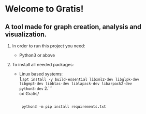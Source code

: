 # Welcome to Gratis!

## A tool made for graph creation, analysis and visualization.


1. In order to run this project you need:
    * Python3 or above

2. To install all needed packages:
    - Linux based systems:  
        1.```
            apt install -y build-essential libxml2-dev libglpk-dev libgmp3-dev libblas-dev liblapack-dev libarpack2-dev       python3-dev
          ```
        2.```  
           cd Gratis/
        ```  
        ```
           python3 -m pip install requirements.txt
        ```
